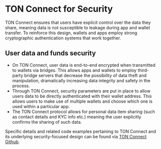 # TON Connect for Security

TON Connect ensures that users have explicit control over the data they share, meaning data is not susceptible to leakage during app and wallet transfer. To reinforce this design, wallets and apps employ strong cryptographic authentication systems that work together.

## User data and funds security

- On TON Connect, user data is end-to-end encrypted when transmitted to wallets via bridges. This allows apps and wallets to employ third-party bridge servers that decrease the possibility of data theft and manipulation, dramatically increasing data integrity and safety in the process.
- Through TON Connect, security parameters are put in place to allow users data to be directly authenticated with their wallet address. This allows users to make use of multiple wallets and choose which one is used within a particular app.
- The TON Connect protocol allows for personal data item sharing (such as contact details and KYC info etc.) meaning the user explicitly confirms the sharing of such data.

Specific details and related code examples pertaining to TON Connect and its underlying security-focused design can be found via [TON Connect Github](https://github.com/ton-connect/).

